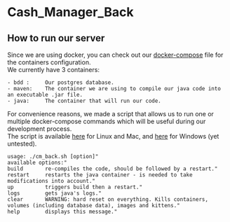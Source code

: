 # Cash_Manager_Back

## How to run our server

Since we are using docker, you can check out our [docker-compose](docker-compose.yml) file for the containers configuration.  
We currently have 3 containers:
```
- bdd :     Our postgres database.
- maven:    The container we are using to compile our java code into an executable .jar file.
- java:     The container that will run our code.
```

For convenience reasons, we made a script that allows us to run one or multiple docker-compose commands which will be useful during our development process.  
The script is available [here](cm_back.sh) for Linux and Mac, and [here](cm_back.ps1) for Windows (yet untested).

```shell
usage: ./cm_back.sh [option]"
available options:"
build       re-compiles the code, should be followed by a restart."
restart     restarts the java container - is needed to take modifications into account."
up          triggers build then a restart."
logs        gets java's logs."
clear       WARNING: hard reset on everything. Kills containers, volumes (including database data), images and kittens."
help        displays this message."

```